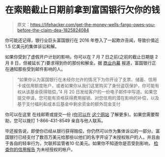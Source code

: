 # 在索赔截止日期前拿到富国银行欠你的钱

> 原文：<https://lifehacker.com/get-the-money-wells-fargo-owes-you-before-the-claim-dea-1825824084>

你可能还记得，银行业巨头富国银行在 2016 年卷入了一起欺诈丑闻，导致价值近 1.5 亿美元的集体诉讼和解。



如果你受到了虚假开户计划的影响，你可以在 7 月 7 日之前(之前的截止日期是 2 月 8 日，但被延长了)要求得到你的那份和解金。据 [商业内幕](http://www.businessinsider.com/wells-fargo-fraud-claim-how-to-file-2018-5) 报道，富国银行正在通知那些受到邮件影响的人。

> “如果你认为富国银行在未经你允许的情况下为你开设了支票、储蓄、信用卡或信用额度账户，或者如果你从我们这里购买了身份盗窃保护，你可能有权从该基金获得赔偿，”4 月 20 日发给客户的一份电子邮件中写道。如果您提交申请，您可能有资格获得费用报销、对您信用的潜在影响的补偿，以及基于支付福利和成本后基金中剩余资金的额外现金支付

你可以在这里 在线邮寄或提交一份 [(你可以在](https://wfsettlement.com/mainpage/FileaClaim.aspx) [这个网站](https://www.wfsettlement.com/) 了解更多)。如果您需要帮助，您可以拨打 1-866-431-8549 亲自与他人联系。

毕还报告说，即使你已经从银行获得赔偿，你仍然可以作为集体诉讼的一部分。富国银行已经支付了数百万美元给那些以他们的名字开设了未授权账户的人，并且由于各自的轻率行为，欠联邦监管者10 亿美元。如果你不知道你是否受到影响， [检查你的信用报告](https://www.annualcreditreport.com/index.action) 为未经授权的帐户。
